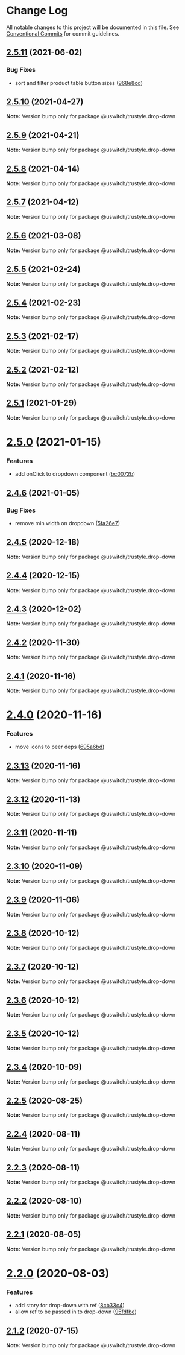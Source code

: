 # Change Log

All notable changes to this project will be documented in this file.
See [Conventional Commits](https://conventionalcommits.org) for commit guidelines.

## [2.5.11](https://github.com/uswitch/trustyle/compare/@uswitch/trustyle.drop-down@2.5.10...@uswitch/trustyle.drop-down@2.5.11) (2021-06-02)


### Bug Fixes

* sort and filter product table button sizes ([968e8cd](https://github.com/uswitch/trustyle/commit/968e8cd))





## [2.5.10](https://github.com/uswitch/trustyle/compare/@uswitch/trustyle.drop-down@2.5.9...@uswitch/trustyle.drop-down@2.5.10) (2021-04-27)

**Note:** Version bump only for package @uswitch/trustyle.drop-down





## [2.5.9](https://github.com/uswitch/trustyle/compare/@uswitch/trustyle.drop-down@2.5.8...@uswitch/trustyle.drop-down@2.5.9) (2021-04-21)

**Note:** Version bump only for package @uswitch/trustyle.drop-down





## [2.5.8](https://github.com/uswitch/trustyle/compare/@uswitch/trustyle.drop-down@2.5.7...@uswitch/trustyle.drop-down@2.5.8) (2021-04-14)

**Note:** Version bump only for package @uswitch/trustyle.drop-down





## [2.5.7](https://github.com/uswitch/trustyle/compare/@uswitch/trustyle.drop-down@2.5.6...@uswitch/trustyle.drop-down@2.5.7) (2021-04-12)

**Note:** Version bump only for package @uswitch/trustyle.drop-down





## [2.5.6](https://github.com/uswitch/trustyle/compare/@uswitch/trustyle.drop-down@2.5.5...@uswitch/trustyle.drop-down@2.5.6) (2021-03-08)

**Note:** Version bump only for package @uswitch/trustyle.drop-down





## [2.5.5](https://github.com/uswitch/trustyle/compare/@uswitch/trustyle.drop-down@2.5.3...@uswitch/trustyle.drop-down@2.5.5) (2021-02-24)

**Note:** Version bump only for package @uswitch/trustyle.drop-down






## [2.5.4](https://github.com/uswitch/trustyle/compare/@uswitch/trustyle.drop-down@2.5.3...@uswitch/trustyle.drop-down@2.5.4) (2021-02-23)

**Note:** Version bump only for package @uswitch/trustyle.drop-down





## [2.5.3](https://github.com/uswitch/trustyle/compare/@uswitch/trustyle.drop-down@2.5.2...@uswitch/trustyle.drop-down@2.5.3) (2021-02-17)

**Note:** Version bump only for package @uswitch/trustyle.drop-down





## [2.5.2](https://github.com/uswitch/trustyle/compare/@uswitch/trustyle.drop-down@2.5.1...@uswitch/trustyle.drop-down@2.5.2) (2021-02-12)

**Note:** Version bump only for package @uswitch/trustyle.drop-down





## [2.5.1](https://github.com/uswitch/trustyle/compare/@uswitch/trustyle.drop-down@2.5.0...@uswitch/trustyle.drop-down@2.5.1) (2021-01-29)

**Note:** Version bump only for package @uswitch/trustyle.drop-down





# [2.5.0](https://github.com/uswitch/trustyle/compare/@uswitch/trustyle.drop-down@2.4.6...@uswitch/trustyle.drop-down@2.5.0) (2021-01-15)


### Features

* add onClick to dropdown component ([bc0072b](https://github.com/uswitch/trustyle/commit/bc0072b))





## [2.4.6](https://github.com/uswitch/trustyle/compare/@uswitch/trustyle.drop-down@2.4.5...@uswitch/trustyle.drop-down@2.4.6) (2021-01-05)


### Bug Fixes

* remove min width on dropdown ([5fa26e7](https://github.com/uswitch/trustyle/commit/5fa26e7))





## [2.4.5](https://github.com/uswitch/trustyle/compare/@uswitch/trustyle.drop-down@2.4.4...@uswitch/trustyle.drop-down@2.4.5) (2020-12-18)

**Note:** Version bump only for package @uswitch/trustyle.drop-down





## [2.4.4](https://github.com/uswitch/trustyle/compare/@uswitch/trustyle.drop-down@2.4.3...@uswitch/trustyle.drop-down@2.4.4) (2020-12-15)

**Note:** Version bump only for package @uswitch/trustyle.drop-down





## [2.4.3](https://github.com/uswitch/trustyle/compare/@uswitch/trustyle.drop-down@2.4.2...@uswitch/trustyle.drop-down@2.4.3) (2020-12-02)

**Note:** Version bump only for package @uswitch/trustyle.drop-down





## [2.4.2](https://github.com/uswitch/trustyle/compare/@uswitch/trustyle.drop-down@2.4.1...@uswitch/trustyle.drop-down@2.4.2) (2020-11-30)

**Note:** Version bump only for package @uswitch/trustyle.drop-down






## [2.4.1](https://github.com/uswitch/trustyle/compare/@uswitch/trustyle.drop-down@2.4.0...@uswitch/trustyle.drop-down@2.4.1) (2020-11-16)

**Note:** Version bump only for package @uswitch/trustyle.drop-down





# [2.4.0](https://github.com/uswitch/trustyle/compare/@uswitch/trustyle.drop-down@2.3.13...@uswitch/trustyle.drop-down@2.4.0) (2020-11-16)


### Features

* move icons to peer deps ([695a6bd](https://github.com/uswitch/trustyle/commit/695a6bd))





## [2.3.13](https://github.com/uswitch/trustyle/compare/@uswitch/trustyle.drop-down@2.3.12...@uswitch/trustyle.drop-down@2.3.13) (2020-11-16)

**Note:** Version bump only for package @uswitch/trustyle.drop-down





## [2.3.12](https://github.com/uswitch/trustyle/compare/@uswitch/trustyle.drop-down@2.3.11...@uswitch/trustyle.drop-down@2.3.12) (2020-11-13)

**Note:** Version bump only for package @uswitch/trustyle.drop-down





## [2.3.11](https://github.com/uswitch/trustyle/compare/@uswitch/trustyle.drop-down@2.3.10...@uswitch/trustyle.drop-down@2.3.11) (2020-11-11)

**Note:** Version bump only for package @uswitch/trustyle.drop-down





## [2.3.10](https://github.com/uswitch/trustyle/compare/@uswitch/trustyle.drop-down@2.3.9...@uswitch/trustyle.drop-down@2.3.10) (2020-11-09)

**Note:** Version bump only for package @uswitch/trustyle.drop-down





## [2.3.9](https://github.com/uswitch/trustyle/compare/@uswitch/trustyle.drop-down@2.3.8...@uswitch/trustyle.drop-down@2.3.9) (2020-11-06)

**Note:** Version bump only for package @uswitch/trustyle.drop-down





## [2.3.8](https://github.com/uswitch/trustyle/compare/@uswitch/trustyle.drop-down@2.3.6...@uswitch/trustyle.drop-down@2.3.8) (2020-10-12)

**Note:** Version bump only for package @uswitch/trustyle.drop-down





## [2.3.7](https://github.com/uswitch/trustyle/compare/@uswitch/trustyle.drop-down@2.3.6...@uswitch/trustyle.drop-down@2.3.7) (2020-10-12)

**Note:** Version bump only for package @uswitch/trustyle.drop-down





## [2.3.6](https://github.com/uswitch/trustyle/compare/@uswitch/trustyle.drop-down@2.3.4...@uswitch/trustyle.drop-down@2.3.6) (2020-10-12)

**Note:** Version bump only for package @uswitch/trustyle.drop-down





## [2.3.5](https://github.com/uswitch/trustyle/compare/@uswitch/trustyle.drop-down@2.3.4...@uswitch/trustyle.drop-down@2.3.5) (2020-10-12)

**Note:** Version bump only for package @uswitch/trustyle.drop-down





## [2.3.4](https://github.com/uswitch/trustyle/compare/@uswitch/trustyle.drop-down@2.3.3...@uswitch/trustyle.drop-down@2.3.4) (2020-10-09)

**Note:** Version bump only for package @uswitch/trustyle.drop-down






## [2.2.5](https://github.com/uswitch/trustyle/compare/@uswitch/trustyle.drop-down@2.2.4...@uswitch/trustyle.drop-down@2.2.5) (2020-08-25)

**Note:** Version bump only for package @uswitch/trustyle.drop-down





## [2.2.4](https://github.com/uswitch/trustyle/compare/@uswitch/trustyle.drop-down@2.2.3...@uswitch/trustyle.drop-down@2.2.4) (2020-08-11)

**Note:** Version bump only for package @uswitch/trustyle.drop-down





## [2.2.3](https://github.com/uswitch/trustyle/compare/@uswitch/trustyle.drop-down@2.2.2...@uswitch/trustyle.drop-down@2.2.3) (2020-08-11)

**Note:** Version bump only for package @uswitch/trustyle.drop-down





## [2.2.2](https://github.com/uswitch/trustyle/compare/@uswitch/trustyle.drop-down@2.2.1...@uswitch/trustyle.drop-down@2.2.2) (2020-08-10)

**Note:** Version bump only for package @uswitch/trustyle.drop-down





## [2.2.1](https://github.com/uswitch/trustyle/compare/@uswitch/trustyle.drop-down@2.2.0...@uswitch/trustyle.drop-down@2.2.1) (2020-08-05)

**Note:** Version bump only for package @uswitch/trustyle.drop-down





# [2.2.0](https://github.com/uswitch/trustyle/compare/@uswitch/trustyle.drop-down@2.1.2...@uswitch/trustyle.drop-down@2.2.0) (2020-08-03)


### Features

* add story for drop-down with ref ([8cb33c4](https://github.com/uswitch/trustyle/commit/8cb33c4))
* allow ref to be passed in to drop-down ([95fdfbe](https://github.com/uswitch/trustyle/commit/95fdfbe))





## [2.1.2](https://github.com/uswitch/trustyle/compare/@uswitch/trustyle.drop-down@2.1.1...@uswitch/trustyle.drop-down@2.1.2) (2020-07-15)

**Note:** Version bump only for package @uswitch/trustyle.drop-down
